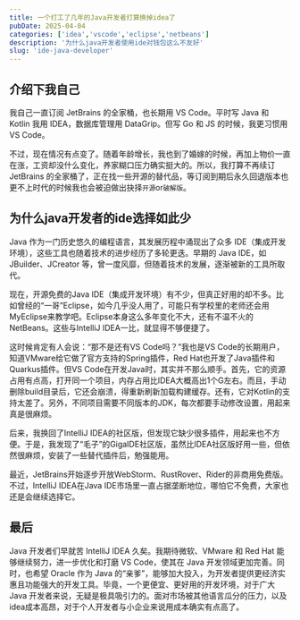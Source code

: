 ```yaml
---
title: 一个打工了几年的Java开发者打算换掉idea了
pubDate: 2025-04-04
categories: ['idea','vscode','eclipse','netbeans']
description: '为什么java开发者使用ide对钱包这么不友好'
slug: 'ide-java-developer'
---
```


## 介绍下我自己

我自己一直订阅 JetBrains 的全家桶，也长期用 VS Code。平时写 Java 和 Kotlin 我用 IDEA，数据库管理用 DataGrip。但写 Go 和 JS 的时候，我更习惯用 VS Code。

不过，现在情况有点变了。随着年龄增长，我也到了婚嫁的时候，再加上物价一直在涨，工资却没什么变化，养家糊口压力确实挺大的。所以，我打算不再续订 JetBrains 的全家桶了，正在找一些开源的替代品，等订阅到期后永久回退版本也更不上时代的时候我也会被迫做出抉择`开源`or`破解版`。

## 为什么java开发者的ide选择如此少

Java 作为一门历史悠久的编程语言，其发展历程中涌现出了众多 IDE（集成开发环境），这些工具也随着技术的进步经历了多轮更迭。早期的 Java IDE，如 JBuilder、JCreator 等，曾一度风靡，但随着技术的发展，逐渐被新的工具所取代。

现在，开源免费的Java IDE（集成开发环境）有不少，但真正好用的却不多。比如曾经的“一哥”Eclipse，如今几乎没人用了，可能只有学校里的老师还会用MyEclipse来教学吧。Eclipse本身这么多年变化不大，还有不温不火的NetBeans。这些与IntelliJ IDEA一比，就显得不够便捷了。

这时候肯定有人会说：“那不是还有VS Code吗？”我也是VS Code的长期用户，知道VMware给它做了官方支持的Spring插件，Red Hat也开发了Java插件和Quarkus插件。但VS Code在开发Java时，其实并不那么顺手。首先，它的资源占用有点高，打开同一个项目，内存占用比IDEA大概高出1个G左右。而且，手动删除build目录后，它还会崩溃，得重新刷新加载构建缓存。还有，它对Kotlin的支持太差了。另外，不同项目需要不同版本的JDK，每次都要手动修改设置，用起来真是很麻烦。

后来，我换回了IntelliJ IDEA的社区版，但发现它缺少很多插件，用起来也不方便。于是，我发现了“毛子”的GigaIDE社区版，虽然比IDEA社区版好用一些，但依然很麻烦，安装了一些替代插件后，勉强能用。

最近，JetBrains开始逐步开放WebStorm、RustRover、Rider的非商用免费版。不过，IntelliJ IDEA在Java IDE市场里一直占据垄断地位，哪怕它不免费，大家也还是会继续选择它。

## 最后

Java 开发者们早就苦 IntelliJ IDEA 久矣。我期待微软、VMware 和 Red Hat 能够继续努力，进一步优化和打磨 VS Code，使其在 Java 开发领域更加完善。同时，也希望 Oracle 作为 Java 的“亲爹”，能够加大投入，为开发者提供更经济实惠且功能强大的开发工具。毕竟，一个更便宜、更好用的开发环境，对于广大 Java 开发者来说，无疑是极具吸引力的。面对市场被其他语言瓜分的压力，以及idea成本高昂，对于个人开发者与小企业来说用成本确实有点高了。
